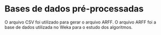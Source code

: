 # Bases de dados pré-processadas

O arquivo CSV foi utilizado para gerar o arquivo ARFF.
O arquivo ARFF foi a base de dados utilizada no Weka para o estudo dos algoritmos.